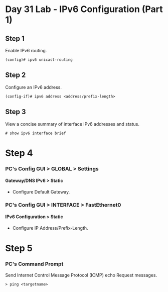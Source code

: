 # Day 31 Lab - IPv6 Configuration (Part 1)

## Step 1

Enable IPv6 routing.

```
(config)# ipv6 unicast-routing
```

## Step 2

Configure an IPv6 address.

```
(config-if)# ipv6 address <address/prefix-length>
```

## Step 3

View a concise summary of interface IPv6 addresses and status.

```
# show ipv6 interface brief
```

# Step 4

### PC's Config GUI > GLOBAL > Settings

#### Gateway/DNS IPv6 > Static

- Configure Default Gateway.

### PC's Config GUI > INTERFACE > FastEthernet0

#### IPv6 Configuration > Static

- Configure IP Address/Prefix-Length.

# Step 5

### PC's Command Prompt

Send Internet Control Message Protocol (ICMP) echo Request messages.

```
> ping <targetname> 
```
